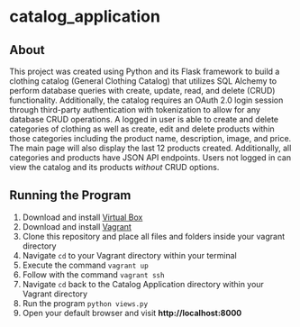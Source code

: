 # catalog_application

## About
This project was created using Python and its Flask framework to build a clothing catalog (General Clothing Catalog) that utilizes SQL Alchemy to perform database queries with create, update, read, and delete (CRUD) functionality. Additionally, the catalog requires an OAuth 2.0 login session through third-party authentication with tokenization to allow for any database CRUD operations.  A logged in user is able to create and delete categories of clothing as well as create, edit and delete products within those categories including the product name, description, image, and price.  The main page will also display the last 12 products created. Additionally, all categories and products have JSON API endpoints. Users not logged in can view the catalog and its products _without_ CRUD options.

## Running the Program
1. Download and install [Virtual Box](https://www.virtualbox.org)
1. Download and install [Vagrant](https://www.vagrantup.com/downloads.html)
1. Clone this repository and place all files and folders inside your vagrant directory
1. Navigate `cd` to your Vagrant directory within your terminal
1. Execute the command `vagrant up`
1. Follow with the command `vagrant ssh`
1. Navigate `cd` back to the Catalog Application directory within your Vagrant directory
1. Run the program `python views.py`
1. Open your default browser and visit **http://localhost:8000**
